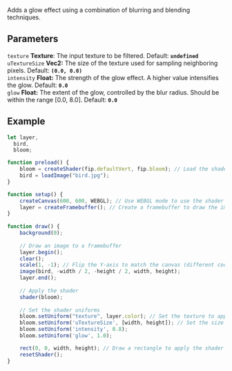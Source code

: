 Adds a glow effect using a combination of blurring and blending techniques.

## Parameters
`texture` **Texture**: The input texture to be filtered. Default: **`undefined`**
<br>
`uTextureSize` **Vec2:** The size of the texture used for sampling neighboring pixels. Default: **`(0.0, 0.0)`**
<br>
`intensity` **Float:** The strength of the glow effect. A higher value intensifies the glow. Default: **`0.0`**
<br>
`glow` **Float:** The extent of the glow, controlled by the blur radius. Should be within the range [0.0, 8.0]. Default: **`0.0`**

## Example
```javascript hl_lines="29 30 31 32"
let layer,
  bird,
  bloom;

function preload() {
    bloom = createShader(fip.defaultVert, fip.bloom); // Load the shader
    bird = loadImage("bird.jpg");
}

function setup() {
    createCanvas(600, 600, WEBGL); // Use WEBGL mode to use the shader
    layer = createFramebuffer(); // Create a framebuffer to draw the image onto
}
  
function draw() {
    background(0);
    
    // Draw an image to a framebuffer 
    layer.begin();
    clear();
    scale(1, -1); // Flip the Y-axis to match the canvas (different coordinate system in framebuffer)
    image(bird, -width / 2, -height / 2, width, height);
    layer.end();
    
    // Apply the shader
    shader(bloom);
    
    // Set the shader uniforms
    bloom.setUniform("texture", layer.color); // Set the texture to apply the shader to
    bloom.setUniform('uTextureSize', [width, height]); // Set the size of the texture used
    bloom.setUniform('intensity', 0.8);
    bloom.setUniform('glow', 1.0);

    rect(0, 0, width, height); // Draw a rectangle to apply the shader to
    resetShader(); 
}
```